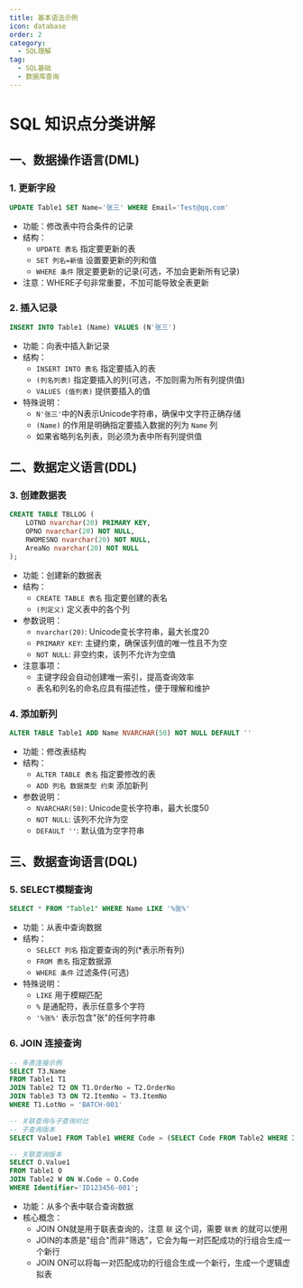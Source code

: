 ```yaml
---
title: 基本语法示例
icon: database
order: 2
category:
  - SQL理解
tag:
  - SQL基础
  - 数据库查询
---
```




# SQL 知识点分类讲解

## 一、数据操作语言(DML)

### 1. 更新字段
```sql
UPDATE Table1 SET Name='张三' WHERE Email='Test@qq.com'
```
- 功能：修改表中符合条件的记录
- 结构：
  - `UPDATE 表名` 指定要更新的表
  - `SET 列名=新值` 设置要更新的列和值
  - `WHERE 条件` 限定要更新的记录(可选，不加会更新所有记录)
- 注意：WHERE子句非常重要，不加可能导致全表更新

### 2. 插入记录
```sql
INSERT INTO Table1 (Name) VALUES (N'张三')
```
- 功能：向表中插入新记录
- 结构：
  - `INSERT INTO 表名` 指定要插入的表
  - `(列名列表)` 指定要插入的列(可选，不加则需为所有列提供值)
  - `VALUES (值列表)` 提供要插入的值
- 特殊说明：
  - `N'张三'`中的N表示Unicode字符串，确保中文字符正确存储
  - `(Name)` 的作用是明确指定要插入数据的列为 `Name` 列
  - 如果省略列名列表，则必须为表中所有列提供值

## 二、数据定义语言(DDL)

### 3. 创建数据表
```sql
CREATE TABLE TBLLOG (
    LOTNO nvarchar(20) PRIMARY KEY,
    OPNO nvarchar(20) NOT NULL,
    RWOMESNO nvarchar(20) NOT NULL,
    AreaNo nvarchar(20) NOT NULL
);
```
- 功能：创建新的数据表
- 结构：
  - `CREATE TABLE 表名` 指定要创建的表名
  - `(列定义)` 定义表中的各个列
- 参数说明：
  - `nvarchar(20)`: Unicode变长字符串，最大长度20
  - `PRIMARY KEY`: 主键约束，确保该列值的唯一性且不为空
  - `NOT NULL`: 非空约束，该列不允许为空值
- 注意事项：
  - 主键字段会自动创建唯一索引，提高查询效率
  - 表名和列名的命名应具有描述性，便于理解和维护

### 4. 添加新列
```sql
ALTER TABLE Table1 ADD Name NVARCHAR(50) NOT NULL DEFAULT ''
```
- 功能：修改表结构
- 结构：
  - `ALTER TABLE 表名` 指定要修改的表
  - `ADD 列名 数据类型 约束` 添加新列
- 参数说明：
  - `NVARCHAR(50)`: Unicode变长字符串，最大长度50
  - `NOT NULL`: 该列不允许为空
  - `DEFAULT ''`: 默认值为空字符串

## 三、数据查询语言(DQL)

### 5. SELECT模糊查询
```sql
SELECT * FROM "Table1" WHERE Name LIKE '%张%'
```
- 功能：从表中查询数据
- 结构：
  - `SELECT 列名` 指定要查询的列(*表示所有列)
  - `FROM 表名` 指定数据源
  - `WHERE 条件` 过滤条件(可选)
- 特殊说明：
  - `LIKE` 用于模糊匹配
  - `%` 是通配符，表示任意多个字符
  - `'%张%'` 表示包含"张"的任何字符串

### 6. JOIN 连接查询
```sql
-- 多表连接示例
SELECT T3.Name
FROM Table1 T1
JOIN Table2 T2 ON T1.OrderNo = T2.OrderNo
JOIN Table3 T3 ON T2.ItemNo = T3.ItemNo
WHERE T1.LotNo = 'BATCH-001'

-- 关联查询与子查询对比
-- 子查询版本
SELECT Value1 FROM Table1 WHERE Code = (SELECT Code FROM Table2 WHERE Identifier='ID123456-001');

-- 关联查询版本
SELECT O.Value1
FROM Table1 O
JOIN Table2 W ON W.Code = O.Code
WHERE Identifier='ID123456-001';
```
- 功能：从多个表中联合查询数据
- 核心概念：
  - JOIN ON就是用于联表查询的，注意 `联` 这个词，需要 `联表` 的就可以使用
  - JOIN的本质是"组合"而非"筛选"，它会为每一对匹配成功的行组合生成一个新行
  - JOIN ON可以将每一对匹配成功的行组合生成一个新行，生成一个逻辑虚拟表
